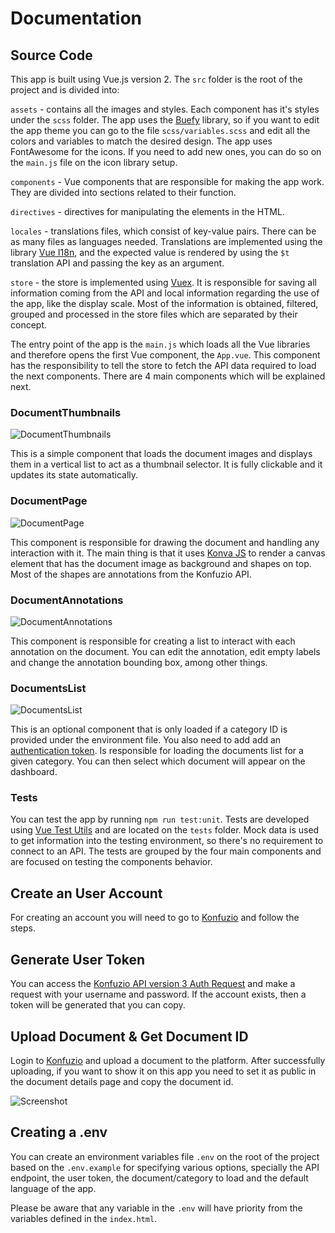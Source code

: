 # Documentation
## Source Code

This app is built using Vue.js version 2. The `src` folder is the root of the project and is divided into:

`assets` - contains all the images and styles. Each component has it's styles under the `scss` folder. The app uses the [Buefy](https://buefy.org) library, so if you want to edit the app theme you can go to the file `scss/variables.scss` and edit all the colors and variables to match the desired design.
The app uses FontAwesome for the icons. If you need to add new ones, you can do so on the `main.js` file on the icon library setup.

`components` - Vue components that are responsible for making the app work. They are divided into sections related to their function.

`directives` - directives for manipulating the elements in the HTML.

`locales` - translations files, which consist of key-value pairs. There can be as many files as languages needed. Translations are implemented using the library [Vue I18n](https://vue-i18n.intlify.dev/), and the expected value is rendered by using the `$t` translation API and passing the key as an argument.

`store` - the store is implemented using [Vuex](https://vuex.vuejs.org/). It is responsible for saving all information coming from the API and local information regarding the use of the app, like the display scale. Most of the information is obtained, filtered, grouped and processed in the store files which are separated by their concept.

The entry point of the app is the `main.js` which loads all the Vue libraries and therefore opens the first Vue component, the `App.vue`. This component has the responsibility to tell the store to fetch the API data required to load the next components. There are 4 main components which will be explained next.

### DocumentThumbnails

![DocumentThumbnails](http://raw.githubusercontent.com/konfuzio-ai/konfuzio-capture-vue/main/docs/document_thumbnails.svg)

This is a simple component that loads the document images and displays them in a vertical list to act as a thumbnail selector. It is fully clickable and it updates its state automatically.

### DocumentPage

![DocumentPage](http://raw.githubusercontent.com/konfuzio-ai/konfuzio-capture-vue/main/docs/document_page.svg)

This component is responsible for drawing the document and handling any interaction with it. The main thing is that it uses [Konva JS](https://konvajs.org/docs/vue/index.html) to render a canvas element that has the document image as background and shapes on top. Most of the shapes are annotations from the Konfuzio API.

### DocumentAnnotations

![DocumentAnnotations](http://raw.githubusercontent.com/konfuzio-ai/konfuzio-capture-vue/main/docs/document_annotations.svg)

This component is responsible for creating a list to interact with each annotation on the document. You can edit the annotation, edit empty labels and change the annotation bounding box, among other things.

### DocumentsList

![DocumentsList](http://raw.githubusercontent.com/konfuzio-ai/konfuzio-capture-vue/main/docs/documents_list.gif)

This is an optional component that is only loaded if a category ID is provided under the environment file. You also need to add add an [authentication token](https://dev.konfuzio.com/web/api_v3.html#authentication). Is responsible for loading the documents list for a given category. You can then select which document will appear on the dashboard.

### **Tests**

You can test the app by running `npm run test:unit`. Tests are developed using [Vue Test Utils](https://github.com/vuejs/vue-test-utils) and are located on the `tests` folder. Mock data is used to get information into the testing environment, so there's no requirement to connect to an API. The tests are grouped by the four main components and are focused on testing the components behavior.

## Create an User Account

For creating an account you will need to go to [Konfuzio](https://app.konfuzio.com/) and follow the steps. 

## Generate User Token

You can access the [Konfuzio API version 3 Auth Request](https://app.konfuzio.com/v3/swagger/#/auth/auth_create) and make a request with your username and password. If the account exists, then a token will be generated that you can copy.

## Upload Document & Get Document ID

Login to [Konfuzio](https://app.konfuzio.com/) and upload a document to the platform. After successfully uploading, if you want to show it on this app you need to set it as public in the document details page and copy the document id.

![Screenshot](http://raw.githubusercontent.com/konfuzio-ai/konfuzio-capture-vue/main/docs/doc_info.png)

## Creating a .env

You can create an environment variables file `.env` on the root of the project based on the `.env.example` for specifying various options, specially the API endpoint, the user token, the document/category to load and the default language of the app. 

Please be aware that any variable in the `.env` will have priority from the variables defined in the `index.html`.


